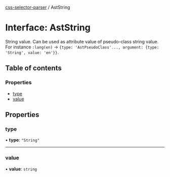 [css-selector-parser](../README.md) / AstString

# Interface: AstString

String value. Can be used as attribute value of pseudo-class string value.
For instance `:lang(en)` -> `{type: 'AstPseudoClass'..., argument: {type: 'String', value: 'en'}}`.

## Table of contents

### Properties

- [type](AstString.md#type)
- [value](AstString.md#value)

## Properties

### type

• **type**: ``"String"``

___

### value

• **value**: `string`
